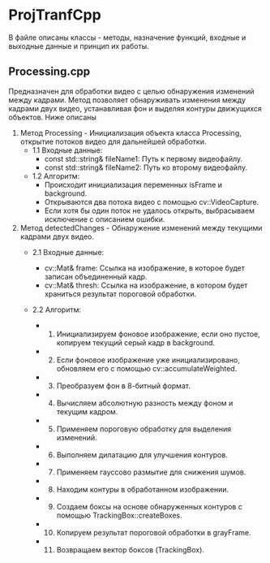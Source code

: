 # ProjTranfCpp

В файле описаны классы - методы, назначение функций, входные и выходные данные и принцип их работы.

## Processing.cpp
 Предназначен для обработки видео с целью обнаружения изменений между кадрами. Метод позволяет обнаруживать изменения между кадрами двух видео, устанавливая фон и выделяя контуры движущихся объектов. Ниже описаны 
  1. Метод Processing - Инициализация объекта класса Processing, открытие потоков видео для дальнейшей обработки.
     - 1.1 Входные данные:
        - const std::string& fileName1: Путь к первому видеофайлу.
        -	const std::string& fileName2: Путь ко второму видеофайлу.
     - 1.2 Алгоритм:
        -	Происходит инициализация переменных isFrame и background.
        -	Открываются два потока видео с помощью cv::VideoCapture.
        -	Если хотя бы один поток не удалось открыть, выбрасываем исключение с описанием ошибки.
  2. Метод detectedChanges - Обнаружение изменений между текущими кадрами двух видео.
      - 2.1 Входные данные:
           - cv::Mat& frame: Ссылка на изображение, в которое будет записан объединенный кадр.
           -	cv::Mat& thresh: Ссылка на изображение, в котором будет храниться результат пороговой обработки.

       - 2.2 Алгоритм:
           - 1.	Инициализируем фоновое изображение, если оно пустое, копируем текущий серый кадр в background.
           - 2.	Если фоновое изображение уже инициализировано, обновляем его с помощью cv::accumulateWeighted.
           - 3.	Преобразуем фон в 8-битный формат.
           - 4.	Вычисляем абсолютную разность между фоном и текущим кадром.
           - 5.	Применяем пороговую обработку для выделения изменений.
           - 6.	Выполняем дилатацию для улучшения контуров.
           - 7.	Применяем гауссово размытие для снижения шумов.
           - 8.	Находим контуры в обработанном изображении.
           - 9.	Создаем боксы на основе обнаруженных контуров с помощью TrackingBox::createBoxes.
           - 10.	Копируем результат пороговой обработки в grayFrame.
           - 11.	Возвращаем вектор боксов (TrackingBox).
